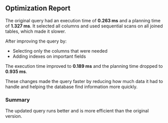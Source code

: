 ## Optimization Report

The original query had an execution time of **0.263 ms** and a planning time of **1.327 ms**. It selected all columns and used sequential scans on all joined tables, which made it slower.

After improving the query by:
- Selecting only the columns that were needed
- Adding indexes on important fields

The execution time improved to **0.189 ms** and the planning time dropped to **0.935 ms**.

These changes made the query faster by reducing how much data it had to handle and helping the database find information more quickly.

### Summary

The updated query runs better and is more efficient than the original version.